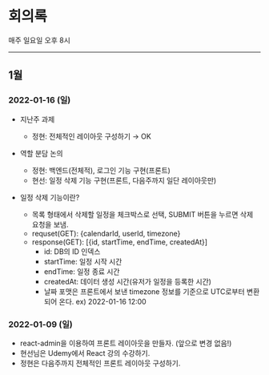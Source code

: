 # 회의록

매주 일요일 오후 8시

---

## 1월

### 2022-01-16 (일)

- 지난주 과제

  - 정현: 전체적인 레이아웃 구성하기 → OK

- 역할 분담 논의

  - 정현: 백엔드(전체적), 로그인 기능 구현(프론트)
  - 현선: 일정 삭제 기능 구현(프론트, 다음주까지 일단 레이아웃만)

- 일정 삭제 기능이란?
  - 목록 형태에서 삭제할 일정을 체크박스로 선택, SUBMIT 버튼을 누르면 삭제 요청을 보냄.
  - requset(GET): {calendarId, userId, timezone}
  - response(GET): [{id, startTime, endTime, createdAt}]
    - id: DB의 ID 인덱스
    - startTime: 일정 시작 시간
    - endTime: 일정 종료 시간
    - createdAt: 데이터 생성 시간(유저가 일정을 등록한 시간)
    - 날짜 포맷은 프론트에서 보낸 timezone 정보를 기준으로 UTC로부터 변환되어 온다. ex) 2022-01-16 12:00

### 2022-01-09 (일)

- react-admin을 이용하여 프론트 레이아웃을 만들자. (앞으로 변경 없음!)
- 현선님은 Udemy에서 React 강의 수강하기.
- 정현은 다음주까지 전체적인 프론트 레이아웃 구성하기.
